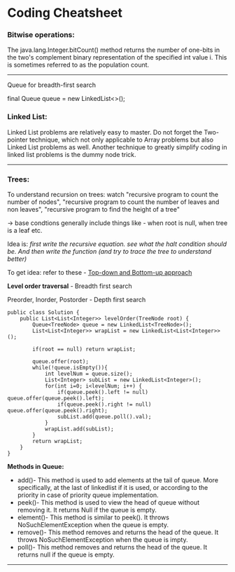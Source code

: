 # Coding Cheatsheet

### Bitwise operations:

The java.lang.Integer.bitCount() method returns the number of one-bits in the two's complement binary representation of the specified int value i. This is sometimes referred to as the population count.
______

Queue for breadth-first search

final Queue<TreeNode> queue = new LinkedList<>();
### Linked List:

Linked List problems are relatively easy to master. Do not forget the Two-pointer technique, which not only applicable to Array problems but also Linked List problems as well.
Another technique to greatly simplify coding in linked list problems is the dummy node trick.
_____

### Trees:

To understand recursion on trees: watch "recursive program to count the number of nodes", "recursive program to count the number of leaves and non leaves", "recursive program to find the height of a tree"

-> base condtions generally include things like - when root is null, when tree is a leaf etc.

Idea is: *first write the recursive equation. see what the halt condition should be. And then write the function (and try to trace the tree to understand better)*

To get idea: refer to these - [Top-down and Bottom-up approach](https://leetcode.com/explore/learn/card/data-structure-tree/17/solve-problems-recursively/534/)

**Level order traversal** - Breadth first search

Preorder, Inorder, Postorder - Depth first search

```
public class Solution {
    public List<List<Integer>> levelOrder(TreeNode root) {
        Queue<TreeNode> queue = new LinkedList<TreeNode>();
        List<List<Integer>> wrapList = new LinkedList<List<Integer>>();
        
        if(root == null) return wrapList;
        
        queue.offer(root);
        while(!queue.isEmpty()){
            int levelNum = queue.size();
            List<Integer> subList = new LinkedList<Integer>();
            for(int i=0; i<levelNum; i++) {
                if(queue.peek().left != null) queue.offer(queue.peek().left);
                if(queue.peek().right != null) queue.offer(queue.peek().right);
                subList.add(queue.poll().val);
            }
            wrapList.add(subList);
        }
        return wrapList;
    }
}
```
**Methods in Queue:**

- add()- This method is used to add elements at the tail of queue. More specifically, at the last of linkedlist if it is used, or according 
to the priority in case of priority queue implementation.
- peek()- This method is used to view the head of queue without removing it. It returns Null if the queue is empty.
- element()- This method is similar to peek(). It throws NoSuchElementException when the queue is empty.
- remove()- This method removes and returns the head of the queue. It throws NoSuchElementException when the queue is impty.
- poll()- This method removes and returns the head of the queue. It returns null if the queue is empty. 

_____


